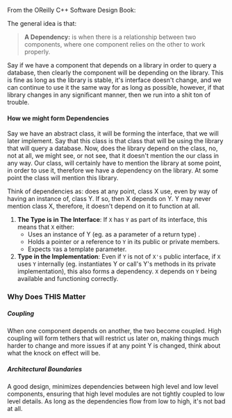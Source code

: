 From the OReilly C++ Software Design Book: 

The general idea is that: 
> **A Dependency:** is when there is a relationship between two components, where one component relies on the other to work properly. 

Say if we have a component that depends on a library in order to query a database, then clearly the component will be depending on the library. This is fine as long as the library is stable, it's interface doesn't change, and we can continue to use it the same way for as long as possible, however, if that library changes in any significant manner, then we run into a shit ton of trouble. 

#### How we might form Dependencies
Say we have an abstract class, it will be forming the interface, that we will later implement. Say that this class is that class that will be using the library that will query a database. Now, does the library depend on the class, no, not at all, we might see, or not see, that it doesn't mention the our class in any way. Our class, will certainly have to mention the library at some point, in order to use it, therefore we have a dependency on the library. At some point the class will mention this library. 

Think of dependencies as: does at any point, class X use, even by way of having an instance of, class Y. If so, then X depends on Y. Y may never mention class X, therefore, it doesn't depend on it to function at all. 

1. **The Type is in The Interface**: If `X` has `Y` as part of its interface, this means that `X` either: 
	- Uses an instance of Y (eg. as a parameter of a return type) . 
	- Holds a pointer or a reference to `Y` in its public or private members. 
	- Expects `Y`as a template parameter. 
2. **Type in the Implementation**: Even if `Y` is not of `X's` public interface, if `X` uses `Y` internally (eg. instantiates Y or call's Y's methods in its private implementation), this also forms a dependency. `X` depends on `Y` being available and functioning correctly. 


### Why Does THIS Matter
##### Coupling
When one component depends on another, the two become coupled. High coupling will form tethers that will restrict us later on, making things much harder to change and more issues if at any point Y is changed, think about what the knock on effect will be. 

##### Architectural Boundaries
A good design, minimizes dependencies between high level and low level components, ensuring that high level modules are not tightly coupled to low level details. 
As long as the dependencies flow from low to high, it's not bad at all. 
